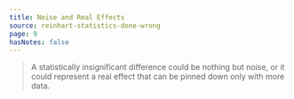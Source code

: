 ```yaml
---
title: Noise and Real Effects
source: reinhart-statistics-done-wrong
page: 9
hasNotes: false
---
```


> A statistically insignificant difference could be nothing but noise, or it could represent a real effect that can be pinned down only with more data.
